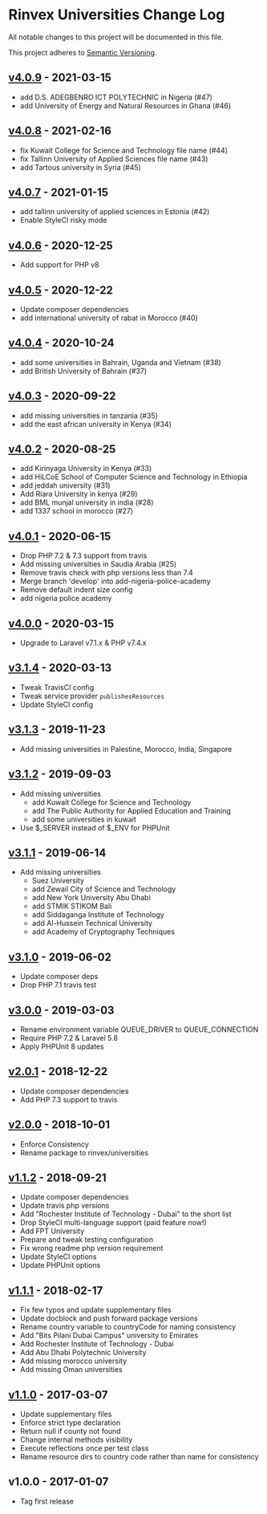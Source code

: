 # Rinvex Universities Change Log

All notable changes to this project will be documented in this file.

This project adheres to [Semantic Versioning](CONTRIBUTING.md).


## [v4.0.9] - 2021-03-15
- add D.S. ADEGBENRO ICT POLYTECHNIC in Nigeria (#47)
- add University of Energy and Natural Resources in Ghana (#46)

## [v4.0.8] - 2021-02-16
- fix Kuwait College for Science and Technology file name (#44)
- fix Tallinn University of Applied Sciences file name (#43)
- add Tartous university in Syria (#45)

## [v4.0.7] - 2021-01-15
- add tallinn university of applied sciences in Estonia (#42)
- Enable StyleCI risky mode

## [v4.0.6] - 2020-12-25
- Add support for PHP v8

## [v4.0.5] - 2020-12-22
- Update composer dependencies
- add international university of rabat in Morocco (#40)

## [v4.0.4] - 2020-10-24
- add some universities in Bahrain, Uganda and Vietnam (#38)
- add British University of Bahrain (#37)

## [v4.0.3] - 2020-09-22
- add missing universities in tanzania (#35)
- add the east african university in Kenya (#34)

## [v4.0.2] - 2020-08-25
- add Kirinyaga University in Kenya (#33)
- add HiLCoE School of Computer Science and Technology in Ethiopia
- add jeddah university (#31)
- Add Riara University in kenya (#29)
- add BML munjal university in india (#28)
- add 1337 school in morocco (#27)

## [v4.0.1] - 2020-06-15
- Drop PHP 7.2 & 7.3 support from travis
- Add missing universities in Saudia Arabia (#25)
- Remove travis check with php versions less than 7.4
- Merge branch 'develop' into add-nigeria-police-academy
- Remove default indent size config
- add nigeria police academy

## [v4.0.0] - 2020-03-15
- Upgrade to Laravel v7.1.x & PHP v7.4.x

## [v3.1.4] - 2020-03-13
- Tweak TravisCI config
- Tweak service provider `publishesResources`
- Update StyleCI config

## [v3.1.3] - 2019-11-23
- Add missing universities in Palestine, Morocco, India, Singapore

## [v3.1.2] - 2019-09-03
- Add missing universities
  - add Kuwait College for Science and Technology
  - add The Public Authority for Applied Education and Training
  - add some universities in kuwait
- Use $_SERVER instead of $_ENV for PHPUnit

## [v3.1.1] - 2019-06-14
- Add missing universities 
  - Suez University 
  - add Zewail City of Science and Technology 
  - add New York University Abu Dhabi 
  - add STMIK STIKOM Bali 
  - add Siddaganga Institute of Technology 
  - add Al-Hussein Technical University 
  - add Academy of Cryptography Techniques

## [v3.1.0] - 2019-06-02
- Update composer deps
- Drop PHP 7.1 travis test

## [v3.0.0] - 2019-03-03
- Rename environment variable QUEUE_DRIVER to QUEUE_CONNECTION
- Require PHP 7.2 & Laravel 5.8
- Apply PHPUnit 8 updates

## [v2.0.1] - 2018-12-22
- Update composer dependencies
- Add PHP 7.3 support to travis

## [v2.0.0] - 2018-10-01
- Enforce Consistency
- Rename package to rinvex/universities

## [v1.1.2] - 2018-09-21
- Update composer dependencies
- Update travis php versions
- Add "Rochester Institute of Technology - Dubai" to the short list
- Drop StyleCI multi-language support (paid feature now!)
- Add FPT University
- Prepare and tweak testing configuration
- Fix wrong readme php version requirement
- Update StyleCI options
- Update PHPUnit options

## [v1.1.1] - 2018-02-17
- Fix few typos and update supplementary files
- Update docblock and push forward package versions
- Rename country variable to countryCode for naming consistency
- Add "Bits Pilani Dubai Campus" university to Emirates
- Add Rochester Institute of Technology - Dubai
- Add Abu Dhabi Polytechnic University
- Add missing morocco university
- Add missing Oman universities

## [v1.1.0] - 2017-03-07
- Update supplementary files
- Enforce strict type declaration
- Return null if county not found
- Change internal methods visibility
- Execute reflections once per test class
- Rename resource dirs to country code rather than name for consistency

## v1.0.0 - 2017-01-07
- Tag first release

[v4.0.9]: https://github.com/rinvex/universities/compare/v4.0.8...v4.0.9
[v4.0.8]: https://github.com/rinvex/universities/compare/v4.0.7...v4.0.8
[v4.0.7]: https://github.com/rinvex/universities/compare/v4.0.6...v4.0.7
[v4.0.6]: https://github.com/rinvex/universities/compare/v4.0.5...v4.0.6
[v4.0.5]: https://github.com/rinvex/universities/compare/v4.0.4...v4.0.5
[v4.0.4]: https://github.com/rinvex/universities/compare/v4.0.3...v4.0.4
[v4.0.3]: https://github.com/rinvex/universities/compare/v4.0.2...v4.0.3
[v4.0.2]: https://github.com/rinvex/universities/compare/v4.0.1...v4.0.2
[v4.0.1]: https://github.com/rinvex/universities/compare/v4.0.0...v4.0.1
[v4.0.0]: https://github.com/rinvex/universities/compare/v3.1.4...v4.0.0
[v3.1.4]: https://github.com/rinvex/universities/compare/v3.1.3...v3.1.4
[v3.1.3]: https://github.com/rinvex/universities/compare/v3.1.2...v3.1.3
[v3.1.2]: https://github.com/rinvex/universities/compare/v3.1.1...v3.1.2
[v3.1.1]: https://github.com/rinvex/universities/compare/v3.1.0...v3.1.1
[v3.1.0]: https://github.com/rinvex/universities/compare/v3.0.0...v3.1.0
[v3.0.0]: https://github.com/rinvex/universities/compare/v2.0.1...v3.0.0
[v2.0.1]: https://github.com/rinvex/universities/compare/v2.0.0...v2.0.1
[v2.0.0]: https://github.com/rinvex/universities/compare/v1.1.2...v2.0.0
[v1.1.2]: https://github.com/rinvex/universities/compare/v1.1.1...v1.1.2
[v1.1.1]: https://github.com/rinvex/universities/compare/v1.1.0...v1.1.1
[v1.1.0]: https://github.com/rinvex/universities/compare/v1.0.0...v1.1.0

